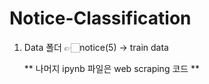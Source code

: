 # Notice-Classification

1. Data 폴더
   👉🏻notice(5) -> train data
   
   ** 나머지 ipynb 파일은 web scraping 코드 **
